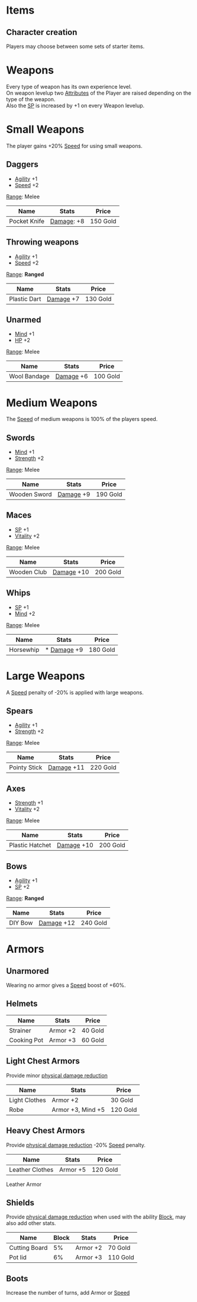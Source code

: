 # Items

## Character creation

Players may choose between some sets of starter items.

# Weapons
Every type of weapon has its own experience level.  
On weapon levelup two [Attributes](attributes.md) of the Player are raised depending on the type of the weapon.  
Also the [SP](attributes.md#skill-points) is increased by +1 on every Weapon levelup.

# Small Weapons
The player gains +20% [Speed](attributes.md#speed) for using small weapons.

## Daggers
* [Agility](attributes.md#agility) +1
* [Speed](attributes.md#speed) +2

[Range](battle_system.md#range): Melee

Name | Stats | Price
-----|-------|------
Pocket Knife | [Damage](attributes.md#physical-damage): +8 | 150 Gold

## Throwing weapons
* [Agility](attributes.md#agility) +1
* [Speed](attributes.md#speed) +2

[Range](battle_system.md#range): **Ranged**

Name | Stats | Price
-----|-------|------
Plastic Dart | [Damage](attributes.md#physical-damage) +7 | 130 Gold

## Unarmed
* [Mind](attributes.md#mind) +1
* [HP](attributes.md#hit-points) +2

[Range](battle_system.md#range): Melee

Name | Stats | Price
-----|-------|------
Wool Bandage | [Damage](attributes.md#physical-damage) +6 | 100 Gold

# Medium Weapons

The [Speed](attributes.md#speed) of medium weapons is 100% of the players speed.

## Swords
* [Mind](attributes.md#mind) +1
* [Strength](attributes.md#strength) +2

[Range](battle_system.md#range): Melee


Name | Stats | Price
-----|-------|------
Wooden Sword | [Damage](attributes.md#physical-damage) +9 | 190 Gold

## Maces
* [SP](attributes.md#skill-points) +1
* [Vitality](attributes.md#vitality) +2

[Range](battle_system.md#range): Melee

Name | Stats | Price
-----|-------|------
Wooden Club | [Damage](attributes.md#physical-damage) +10 | 200 Gold

## Whips
* [SP](attributes.md#skill-points) +1
* [Mind](attributes.md#mind) +2

[Range](battle_system.md#range): Melee

Name | Stats | Price
-----|-------|------
Horsewhip | * [Damage](attributes.md#physical-damage) +9 | 180 Gold

# Large Weapons
A [Speed](attributes.md#speed) penalty of -20% is applied with large weapons.

## Spears
* [Agility](attributes.md#agility) +1
* [Strength](attributes.md#strength) +2

[Range](battle_system.md#range): Melee

Name | Stats | Price
-----|-------|------
Pointy Stick | [Damage](attributes.md#physical-damage) +11 | 220 Gold

## Axes
* [Strength](attributes.md#strength) +1
* [Vitality](attributes.md#vitality) +2

[Range](battle_system.md#range): Melee

Name | Stats | Price
-----|-------|------
Plastic Hatchet | [Damage](attributes.md#physical-damage) +10 | 200 Gold

## Bows
* [Agility](attributes.md#agility) +1
* [SP](attributes.md#skill-points) +2

[Range](battle_system.md#range): **Ranged**

Name | Stats | Price
-----|-------|------
DIY Bow | [Damage](attributes.md#physical-damage) +12 | 240 Gold

# Armors

## Unarmored
Wearing no armor gives a [Speed](attributes.md#speed) boost of +60%.

## Helmets

Name | Stats | Price
-----|-------|------
Strainer | Armor +2 | 40 Gold
Cooking Pot | Armor +3 | 60 Gold

## Light Chest Armors
Provide minor [physical damage reduction](attributes.md#other-attributes)

Name | Stats | Price
-----|-------|------
Light Clothes | Armor +2 | 30 Gold
Robe | Armor +3, Mind +5 | 120 Gold

## Heavy Chest Armors
Provide [physical damage reduction](attributes.md#other-attributes)
-20% [Speed](attributes.md#speed) penalty.

Name | Stats | Price
-----|-------|------
Leather Clothes | Armor +5 | 120 Gold
Leather Armor

## Shields
Provide [physical damage reduction](attributes.md#other-attributes) when used with the ability [Block](battle_system.md#abilities), may also add other stats.

Name | Block | Stats | Price
-----|-------|-------|------
Cutting Board | 5% | Armor +2 | 70 Gold
Pot lid | 6% | Armor +3 | 110 Gold

## Boots
Increase the number of turns, add Armor or [Speed](attributes.md#speed)
